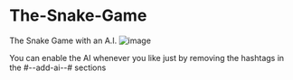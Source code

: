 # The-Snake-Game
The Snake Game with an A.I.
![image](https://github.com/Bravo-ZR/The-Snake-Game/assets/102037087/f39d8ca5-74e9-4acc-910b-77f9a174b2cb)

You can enable the AI whenever you like just by removing the hashtags in the #--add-ai--# sections
